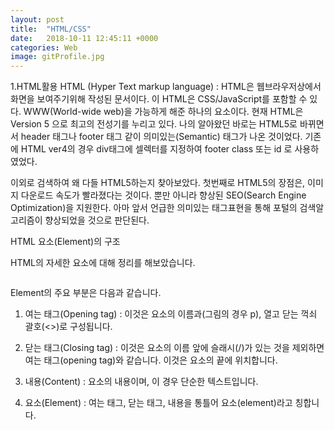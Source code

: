 ```yaml
---
layout: post
title:  "HTML/CSS"
date:   2018-10-11 12:45:11 +0000
categories: Web
image: gitProfile.jpg
---
```

<HTML 정리>

1.HTML활용
HTML (Hyper Text markup language) : HTML은 웹브라우저상에서 화면을 보여주기위해 작성된 문서이다. 이 HTML은 CSS/JavaScript를 포함할 수 있다. WWW(World-wide web)을 가능하게 해준 하나의 요소이다. 현재 HTML은 Version 5 으로 최고의 전성기를 누리고 있다. 나의 알아왔던 바로는 HTML5로 바뀌면서 header 태그나 footer 태그 같이 의미있는(Semantic) 태그가 나온 것이었다. 기존에 HTML ver4의 경우 div태그에 셀렉터를 지정하여 footer class 또는 id 로 사용하였었다.

이외로 검색하여 왜 다들 HTML5하는지 찾아보았다. 첫번째로 HTML5의 장점은, 이미지 다운로드 속도가 빨라졌다는 것이다. 뿐만 아니라 향상된 SEO(Search Engine Optimization)을 지원한다. 아마 앞서 언급한 의미있는 태그표현을 통해 포털의 검색알고리즘이 향상되었을 것으로 판단된다.

HTML 요소(Element)의 구조

HTML의 자세한 요소에 대해 정리를 해보았습니다.

<img src="{{ site.baseurl }}/images/htmlElement.png" alt= "">

Element의 주요 부분은 다음과 같습니다.
  1. 여는 태그(Opening tag) : 이것은 요소의 이름과(그림의 경우 p), 열고 닫는 꺽쇠 괄호(<>)로 구성됩니다.

  2. 닫는 태그(Closing tag) : 이것은 요소의 이름 앞에 슬래시(/)가 있는 것을 제외하면 여는 태그(opening tag)와 같습니다. 이것은 요소의 끝에 위치합니다.

  3. 내용(Content) : 요소의 내용이며, 이 경우 단순한 텍스트입니다.

  4. 요소(Element) : 여는 태그, 닫는 태그, 내용을 통틀어 요소(element)라고 칭합니다.
